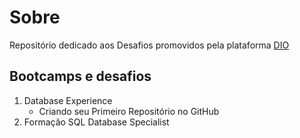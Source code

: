 # Sobre
Repositório dedicado aos Desafios promovidos pela plataforma [DIO](https://dio.me/sign-up?ref=K9SYA3A7NE)

## Bootcamps e desafios
1. Database Experience
    - Criando seu Primeiro Repositório no GitHub
2. Formação SQL Database Specialist
